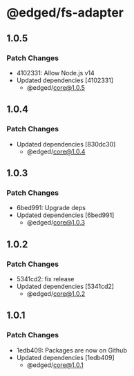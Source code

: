 # @edged/fs-adapter

## 1.0.5

### Patch Changes

- 4102331: Allow Node.js v14
- Updated dependencies [4102331]
  - @edged/core@1.0.5

## 1.0.4

### Patch Changes

- Updated dependencies [830dc30]
  - @edged/core@1.0.4

## 1.0.3

### Patch Changes

- 6bed991: Upgrade deps
- Updated dependencies [6bed991]
  - @edged/core@1.0.3

## 1.0.2

### Patch Changes

- 5341cd2: fix release
- Updated dependencies [5341cd2]
  - @edged/core@1.0.2

## 1.0.1

### Patch Changes

- 1edb409: Packages are now on Github
- Updated dependencies [1edb409]
  - @edged/core@1.0.1
